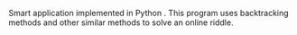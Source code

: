 Smart application implemented in Python .
This program uses backtracking methods and other similar methods to solve an online riddle.
